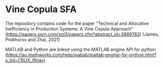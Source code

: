 # Vine Copula SFA

The repository contains code for the paper "Technical and Allocative Inefficiency in Production Systems: A Vine Copula Approach" (https://papers.ssrn.com/sol3/papers.cfm?abstract_id=3889783) (James, Prokhorov and Zhai, 2021)

MATLAB and Python are linked using the MATLAB engine API for python (https://au.mathworks.com/help/matlab/matlab-engine-for-python.html?s_tid=CRUX_lftnav)
 

